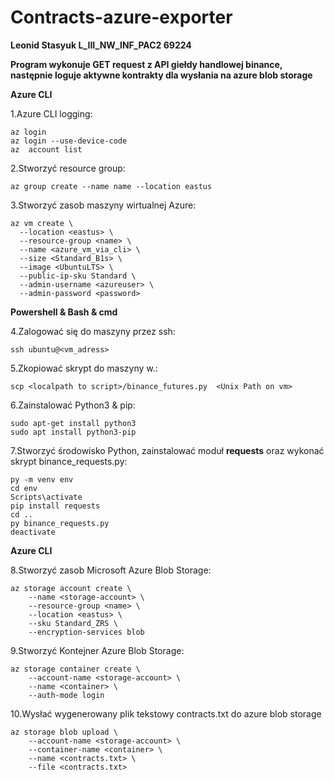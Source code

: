 # Contracts-azure-exporter

**Leonid Stasyuk L_III_NW_INF_PAC2 69224**

**Program wykonuje GET request z API giełdy handlowej binance, następnie loguje aktywne kontrakty dla wysłania na azure blob storage**

**Azure CLI**

1.Azure CLI logging:

    az login
    az login --use-device-code
    az  account list
    
2.Stworzyć resource group:

    az group create --name name --location eastus

3.Stworzyć zasob maszyny wirtualnej Azure:   

	az vm create \
	  --location <eastus> \
	  --resource-group <name> \
	  --name <azure_vm_via_cli> \
	  --size <Standard_B1s> \
	  --image <UbuntuLTS> \
	  --public-ip-sku Standard \
	  --admin-username <azureuser> \
	  --admin-password <password>

**Powershell & Bash & cmd**
	
4.Zalogować się do maszyny przez ssh:

	ssh ubuntu@<vm_adress>
	
5.Zkopiować skrypt do maszyny w.:
	
	scp <localpath to script>/binance_futures.py  <Unix Path on vm>

6.Zainstalować Python3 & pip:
	
	sudo apt-get install python3
	sudo apt install python3-pip

7.Stworzyć  środowisko Python, zainstalować moduł **requests** oraz wykonać skrypt binance_requests.py:
	
	py -m venv env
	cd env
	Scripts\activate
	pip install requests
	cd .. 
	py binance_requests.py
	deactivate
	
**Azure CLI**
	
8.Stworzyć zasob Microsoft Azure Blob Storage:
	
	az storage account create \
    	--name <storage-account> \
    	--resource-group <name> \
    	--location <eastus> \
    	--sku Standard_ZRS \
    	--encryption-services blob
	
9.Stworzyć Kontejner Azure Blob Storage:

	az storage container create \
		--account-name <storage-account> \
		--name <container> \
		--auth-mode login

10.Wysłać wygenerowany plik tekstowy contracts.txt do azure blob storage  

	az storage blob upload \
	 	--account-name <storage-account> \
	 	--container-name <container> \
	 	--name <contracts.txt> \
	 	--file <contracts.txt>
